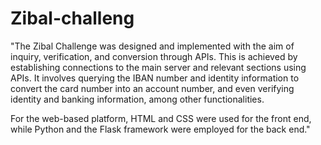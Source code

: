 # Zibal-challeng
"The Zibal Challenge was designed and implemented with the aim of inquiry, verification, and conversion through APIs. This is achieved by establishing connections to the main server and relevant sections using APIs. It involves querying the IBAN number and identity information to convert the card number into an account number, and even verifying identity and banking information, among other functionalities.

For the web-based platform, HTML and CSS were used for the front end, while Python and the Flask framework were employed for the back end."